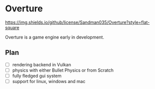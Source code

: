 # Overture
https://img.shields.io/github/license/Sandman035/Overture?style=flat-square

Overture is a game engine early in development.

## Plan
- [ ] rendering backend in Vulkan
- [ ] physics with either Bullet Physics or from Scratch
- [ ] fully fledged gui system
- [ ] support for linux, windows and mac
